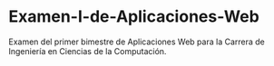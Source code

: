 # Examen-I-de-Aplicaciones-Web
Examen del primer bimestre de Aplicaciones Web para la Carrera de Ingeniería en Ciencias de la Computación.
